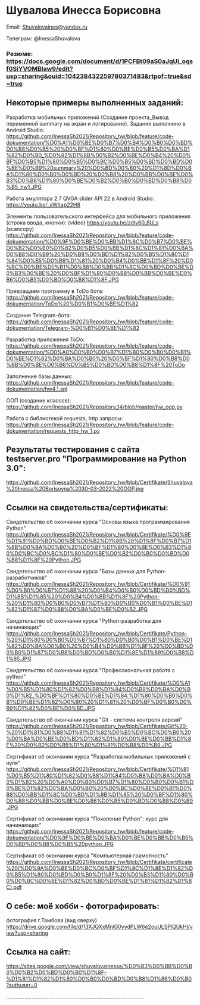 # Шувалова Инесса Борисовна


Email:               Shuvalovaines@yandex.ru


Телеграм:            @InessaShuvalova  


### Резюме: https://docs.google.com/document/d/1PCFBt09aS0aJqUi_oqsf0SiYVOMBIaw9/edit?usp=sharing&ouid=104238432259780371483&rtpof=true&sd=true


## Некоторые примеры выполненных заданий: 

Разработка мобильных приложений (Создание проекта_Вывод переменной summary на экран и логирование). Задание выполнено в Android Studio: https://github.com/InessaSh2021/Repository_hw/blob/feature/code-dokumentation/%D0%A1%D0%BE%D0%B7%D0%B4%D0%B0%D0%BD%D0%B8%D0%B5%20%D0%BF%D1%80%D0%BE%D0%B5%D0%BA%D1%82%D0%B0_%D0%92%D1%8B%D0%B2%D0%BE%D0%B4%20%D0%BF%D0%B5%D1%80%D0%B5%D0%BC%D0%B5%D0%BD%D0%BD%D0%BE%D0%B9%20summary%20%D0%BD%D0%B0%20%D1%8D%D0%BA%D1%80%D0%B0%D0%BD%20%D0%B8%20%D0%BB%D0%BE%D0%B3%D0%B8%D1%80%D0%BE%D0%B2%D0%B0%D0%BD%D0%B8%D0%B5_hw1.JPG

Работа эмулятора 2.7 QVGA slider API 22 в Android Studio: https://youtu.be/_eWltap22H8  

Элементы пользовательского интерфейса для мобильного приложения (строка ввода, кнопки):
(video) https://youtu.be/zdlv60_8U_s   
(scancopy) https://github.com/InessaSh2021/Repository_hw/blob/feature/code-dokumentation/%D0%9F%D0%BE%D0%BB%D1%8C%D0%B7%D0%BE%D0%B2%D0%B0%D1%82%D0%B5%D0%BB%D1%8C%D1%81%D0%BA%D0%B8%D0%B9%20%D0%B8%D0%BD%D1%82%D0%B5%D1%80%D1%84%D0%B5%D0%B9%D1%81%20%D0%B4%D0%BB%D1%8F%20%D0%BC%D0%BE%D0%B1%D0%B8%D0%BB%D1%8C%D0%BD%D0%BE%D0%B3%D0%BE%20%D0%BF%D1%80%D0%B8%D0%BB%D0%BE%D0%B6%D0%B5%D0%BD%D0%B8%D1%8F.JPG


Превращаем программу в ToDo бота: https://github.com/InessaSh2021/Repository_hw/blob/feature/code-dokumentation/ToDo%20%D0%B1%D0%BE%D1%82

Создание Telegram-бота: https://github.com/InessaSh2021/Repository_hw/blob/feature/code-dokumentation/Telegram-%D0%B1%D0%BE%D1%82

Разработка приложения ToDo: https://github.com/InessaSh2021/Repository_hw/blob/feature/code-dokumentation/%D0%A0%D0%B0%D0%B7%D1%80%D0%B0%D0%B1%D0%BE%D1%82%D0%BA%D0%B0%20%D0%BF%D1%80%D0%B8%D0%BB%D0%BE%D0%B6%D0%B5%D0%BD%D0%B8%D1%8F%20ToDo

Заполнение базы данных: https://github.com/InessaSh2021/Repository_hw/blob/feature/code-dokumentation/hw4.1.sql

ООП (создание классов): https://github.com/InessaSh2021/Repository_14/blob/master/hw_oop.py

Работа с библиотекой requests, http запросы: https://github.com/InessaSh2021/Repository_hw/blob/feature/code-dokumentation/requests_http_hw_1.py


## Результаты тестирования с сайта testserver.pro "Программирование на Python 3.0": 
https://github.com/InessaSh2021/Repository_hw/blob/Certifikate/Shuvalova%20Inessa%20Borisovna%2030-03-2022%20OOP.jpg


## Ссылки на свидетельства/сертификаты:

Свидетельство об окончании курса "Основы языка программирования Python" https://github.com/InessaSh2021/Repository_hw/blob/Certifikate/%D0%9E%D1%81%D0%BD%D0%BE%D0%B2%D1%8B%20%D1%8F%D0%B7%D1%8B%D0%BA%D0%B0%20%D0%BF%D1%80%D0%BE%D0%B3%D1%80%D0%BC%D0%BC%D1%80%D0%BE%D0%B2%D0%B0%D0%BD%D0%B8%D1%8F%20Python.JPG

Свидетельство об окончании курса "Базы данных для Python-разработчиков" https://github.com/InessaSh2021/Repository_hw/blob/Certifikate/%D0%91%D0%B0%D0%B7%D1%8B%20%D0%B4%D0%B0%D0%BD%D0%BD%D1%8B%D1%85%20%D0%B4%D0%BB%D1%8F%20Python-%20%D1%80%D0%B0%D0%B7%D1%80%D0%B0%D0%B1%D0%BE%D1%82%D1%87%D0%B8%D0%BA%D0%BE%D0%B2.JPG

Свидетельство об окончании курса "Python-разработка для начинающих" https://github.com/InessaSh2021/Repository_hw/blob/Certifikate/Python-%20%D1%80%D0%B0%D0%B7%D1%80%D0%B0%D0%B1%D0%BE%D1%82%D0%BA%D0%B0%20%D0%B4%D0%BB%D1%8F%20%D0%BD%D0%B0%D1%87%D0%B8%D0%BD%D0%B0%D1%8E%D1%89%D0%B8%D1%85.JPG

Свидетельство об окончании курса "Профессиональная работа с python" https://github.com/InessaSh2021/Repository_hw/blob/Certifikate/%D0%A1%D0%B5%D1%80%D1%82%D0%B8%D1%84%D0%B8%D0%BA%D0%B0%D1%82_%D0%BF%D1%80%D0%BE%D1%84.%D1%80%D0%B0%D0%B1%D0%BE%D1%82%D0%B0%20%D1%81%20%D0%BF%D0%B0%D0%B9%D1%82%D0%BE%D0%BD.JPG

Свидетельство об окончании курса "Git - система контроля версий" https://github.com/InessaSh2021/Repository_hw/blob/Certifikate/Git%20-%20%D1%81%D0%B8%D1%81%D1%82%D0%B5%D0%BC%D0%B0%20%D0%BA%D0%BE%D0%BD%D1%82%D1%80%D0%BE%D0%BB%D1%8F%20%D0%B2%D0%B5%D1%80%D1%81%D0%B8%D0%B9.JPG

Сертификат об окончании курса "Разработка мобильных приложений с нуля" https://github.com/InessaSh2021/Repository_hw/blob/Certifikate/%D1%81%D0%B5%D1%80%D1%82%D0%B8%D1%84%D0%B8%D0%BA%D0%B0%D1%82%20%D0%A0%D0%B0%D0%B7%D1%80%D0%B0%D0%B1%D0%BE%D1%82%D0%BA%D0%B0%20%D0%BC%D0%BE%D0%B1%D0%B8%D0%BB%D1%8C%D0%BD%D1%8B%D1%85%20%D0%BF%D1%80%D0%B8%D0%BB%D0%BE%D0%B6%D0%B5%D0%BD%D0%B8%D0%B9.JPG

Сертификат об окончании курса "Поколение Python": курс для начинающих" https://github.com/InessaSh2021/Repository_hw/blob/feature/code-dokumentation/%D0%9F%D0%BE%D0%BA%D0%BE%D0%BB%D0%B5%D0%BD%D0%B8%D0%B5%20python.JPG

Сертификат об окончании курса "Компьютерная грамотность"
https://github.com/InessaSh2021/Repository_hw/blob/Certifikate/certificate%20(%D0%9A%D0%BE%D0%BC%D0%BF%D1%8C%D1%8E%D1%82%D0%B5%D1%80%D0%BD%D0%B0%D1%8F%20%D0%B3%D1%80%D0%B0%D0%BC%D0%BE%D1%82%D0%BD%D0%BE%D1%81%D1%82%D1%8C).pdf

## О себе: моё хобби - фотографировать:

фотография г.Тамбова (вид сверху) https://drive.google.com/file/d/13XJQXxMnlG0yydPLW6e2ouULSPlQUkHl/view?usp=sharing

## Ссылка на сайт:

https://sites.google.com/view/shuvalovainessa/%D0%B3%D0%BB%D0%B0%D0%B2%D0%BD%D0%B0%D1%8F-%D1%81%D1%82%D1%80%D0%B0%D0%BD%D0%B8%D1%86%D0%B0?authuser=0

............................................................................................

